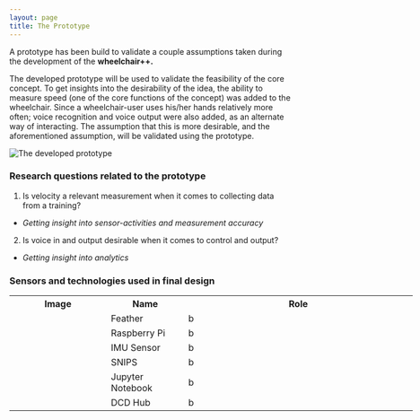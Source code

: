 ```yaml
---
layout: page
title: The Prototype
---
```


A prototype has been build to validate a couple assumptions taken during the development of the <b>wheelchair++. </b>

The developed prototype will be used to validate the feasibility of the core concept.
To get insights into the desirability of the idea, the ability to measure speed (one of the core functions of the concept) was added to the wheelchair.
Since a wheelchair-user uses his/her hands relatively more often; voice recognition and voice output were also added, as an alternate way of interacting. The assumption that this is more desirable, and the aforementioned assumption, will be validated using the prototype.

![](\Fitnesswheelchair\img\placeholder.png "The developed prototype")


### Research questions related to the prototype
1. Is velocity a relevant measurement when it comes to collecting data from a training?  
  - <i>Getting insight into sensor-activities and measurement accuracy</i>
2. Is voice in and output desirable when it comes to control and output?  
  - <i>Getting insight into analytics</i>


### Sensors and technologies used in final design
<table class="" style="undefined;table-layout: fixed; width: 799px">
<colgroup>
<col style="width: 173px">
<col style="width: 138px">
<col style="width: 408px">
</colgroup>
  <tr>
    <th>Image</th>
    <th>Name</th>
    <th>Role</th>
  </tr>
  <tr>
    <td><img src="\Fitnesswheelchair\img\feather.png" alt=""></td>
    <td>Feather</td>
    <td>b</td>
  </tr>
  <tr>
    <td><img src="\Fitnesswheelchair\img\raspi.png" alt=""></td>
    <td>Raspberry Pi</td>
    <td>b</td>
  </tr>
  <tr>
    <td><img src="\Fitnesswheelchair\img\imu.png" alt=""></td>
    <td>IMU Sensor</td>
    <td>b</td>
  </tr>
  <tr>
    <td><img src="\Fitnesswheelchair\img\snips.png" alt=""></td>
    <td>SNIPS</td>
    <td>b</td>
  </tr>
  <tr>
    <td><img src="\Fitnesswheelchair\img\jupy.png" alt=""></td>
    <td>Jupyter Notebook</td>
    <td>b</td>
  </tr>
  <tr>
    <td><img src="\Fitnesswheelchair\img\dcd.png" alt=""></td>
    <td>DCD Hub</td>
    <td>b</td>
  </tr>
</table>
